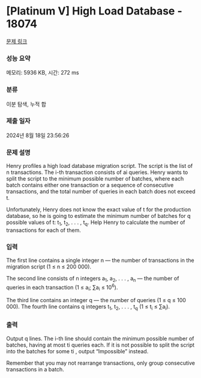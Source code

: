 # [Platinum V] High Load Database - 18074 

[문제 링크](https://www.acmicpc.net/problem/18074) 

### 성능 요약

메모리: 5936 KB, 시간: 272 ms

### 분류

이분 탐색, 누적 합

### 제출 일자

2024년 8월 18일 23:56:26

### 문제 설명

<p>Henry profiles a high load database migration script. The script is the list of n transactions. The i-th transaction consists of ai queries. Henry wants to split the script to the minimum possible number of batches, where each batch contains either one transaction or a sequence of consecutive transactions, and the total number of queries in each batch does not exceed t.</p>

<p>Unfortunately, Henry does not know the exact value of t for the production database, so he is going to estimate the minimum number of batches for q possible values of t: t<sub>1</sub>, t<sub>2</sub>, . . . , t<sub>q</sub>. Help Henry to calculate the number of transactions for each of them.</p>

### 입력 

 <p>The first line contains a single integer n — the number of transactions in the migration script (1 ≤ n ≤ 200 000).</p>

<p>The second line consists of n integers a<sub>1</sub>, a<sub>2</sub>, . . . , a<sub>n</sub> — the number of queries in each transaction (1 ≤ a<sub>i</sub>; ∑a<sub>i</sub> ≤ 10<sup>6</sup>).</p>

<p>The third line contains an integer q — the number of queries (1 ≤ q ≤ 100 000). The fourth line contains q integers t<sub>1</sub>, t<sub>2</sub>, . . . , t<sub>q</sub> (1 ≤ t<sub>i</sub> ≤ ∑a<sub>i</sub>).</p>

### 출력 

 <p>Output q lines. The i-th line should contain the minimum possible number of batches, having at most ti queries each. If it is not possible to split the script into the batches for some ti , output “Impossible” instead.</p>

<p>Remember that you may not rearrange transactions, only group consecutive transactions in a batch.</p>

